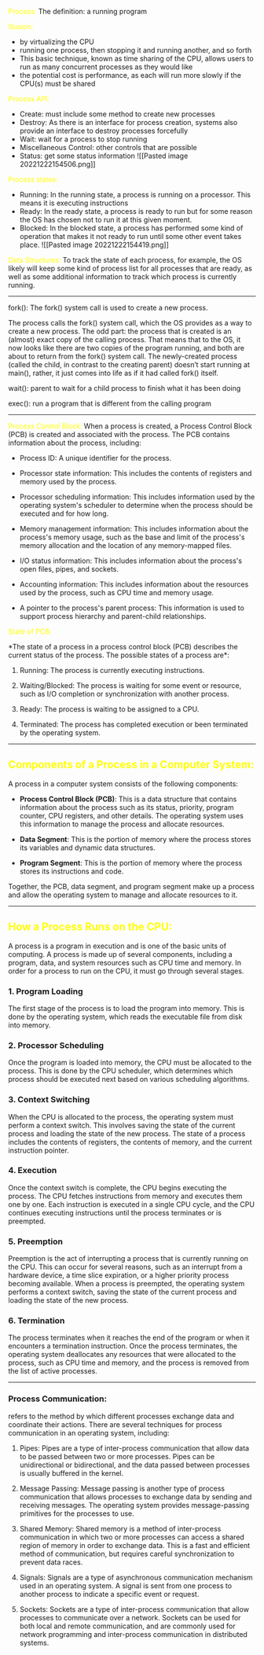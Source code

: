 
<span style="color:yellow">Process:</span>
The definition:  a running program

<span style="color:yellow">Illusion:</span>
- by virtualizing the CPU
- running one process, then stopping it and running another, and so forth
- This basic technique, known as time sharing of the CPU, allows users to run as many concurrent processes as they would like
- the potential cost is performance, as each will run more slowly if the CPU(s) must be shared

<span style="color:yellow">Process API:</span>
- Create: must include some method to create new processes
- Destroy: As there is an interface for process creation, systems also provide an interface to destroy processes forcefully
- Wait: wait for a process to stop running
- Miscellaneous Control: other controls that are possible
- Status: get some status information
![[Pasted image 20221222154506.png]]

<span style="color:yellow">Process states:</span>
- Running: In the running state, a process is running on a processor. This means it is executing instructions
- Ready: In the ready state, a process is ready to run but for some reason the OS has chosen not to run it at this given moment.
- Blocked: In the blocked state, a process has performed some kind of operation that makes it not ready to run until some other event takes place.
![[Pasted image 20221222154419.png]]


<span style="color:yellow">Data Structures:</span>
To track the state of each process, for example, the OS likely will keep some kind of process list for all processes that are ready, as well as some additional information to track which process is currently running.

-----

fork(): The fork() system call is used to create a new process.

The process calls the fork() system call, which the OS provides as a way to create a new process. The odd part: the process that is created is an (almost) exact copy of the calling process. That means that to the OS, it now looks like there are two copies of the program running, and both are about to return from the fork() system call. The newly-created process (called the child, in contrast to the creating parent) doesn’t start running at main(), rather, it just comes into life as if it had called fork() itself.

wait(): parent to wait for a child process to finish what it has been doing

exec(): run a program that is different from the calling program

----

<span style="color:yellow">Process Control Block:</span>
When a process is created, a Process Control Block (PCB) is created and associated with the process. The PCB contains information about the process, including:

-   Process ID: A unique identifier for the process.
    
-   Processor state information: This includes the contents of registers and memory used by the process.
    
-   Processor scheduling information: This includes information used by the operating system's scheduler to determine when the process should be executed and for how long.
    
-   Memory management information: This includes information about the process's memory usage, such as the base and limit of the process's memory allocation and the location of any memory-mapped files.
    
-   I/O status information: This includes information about the process's open files, pipes, and sockets.
    
-   Accounting information: This includes information about the resources used by the process, such as CPU time and memory usage.
    
-   A pointer to the process's parent process: This information is used to support process hierarchy and parent-child relationships.


<p style="color:yellow;">State of PCB:</p>
*The state of a process in a process control block (PCB) describes the current status of the process. The possible states of a process are*:

1.  Running: The process is currently executing instructions.
    
2.  Waiting/Blocked: The process is waiting for some event or resource, such as I/O completion or synchronization with another process.
    
3.  Ready: The process is waiting to be assigned to a CPU.
    
4.  Terminated: The process has completed execution or been terminated by the operating system.

----

## <span style="color:yellow">Components of a Process in a Computer System:</span>

A process in a computer system consists of the following components:

-   **Process Control Block (PCB)**: This is a data structure that contains information about the process such as its status, priority, program counter, CPU registers, and other details. The operating system uses this information to manage the process and allocate resources.
    
-   **Data Segment**: This is the portion of memory where the process stores its variables and dynamic data structures.
    
-   **Program Segment**: This is the portion of memory where the process stores its instructions and code.
    

Together, the PCB, data segment, and program segment make up a process and allow the operating system to manage and allocate resources to it.


----

## <span style="color:yellow">How a Process Runs on the CPU:</span>

A process is a program in execution and is one of the basic units of computing. A process is made up of several components, including a program, data, and system resources such as CPU time and memory. In order for a process to run on the CPU, it must go through several stages.

### 1. Program Loading

The first stage of the process is to load the program into memory. This is done by the operating system, which reads the executable file from disk into memory.

### 2. Processor Scheduling

Once the program is loaded into memory, the CPU must be allocated to the process. This is done by the CPU scheduler, which determines which process should be executed next based on various scheduling algorithms.

### 3. Context Switching

When the CPU is allocated to the process, the operating system must perform a context switch. This involves saving the state of the current process and loading the state of the new process. The state of a process includes the contents of registers, the contents of memory, and the current instruction pointer.

### 4. Execution

Once the context switch is complete, the CPU begins executing the process. The CPU fetches instructions from memory and executes them one by one. Each instruction is executed in a single CPU cycle, and the CPU continues executing instructions until the process terminates or is preempted.

### 5. Preemption

Preemption is the act of interrupting a process that is currently running on the CPU. This can occur for several reasons, such as an interrupt from a hardware device, a time slice expiration, or a higher priority process becoming available. When a process is preempted, the operating system performs a context switch, saving the state of the current process and loading the state of the new process.

### 6. Termination

The process terminates when it reaches the end of the program or when it encounters a termination instruction. Once the process terminates, the operating system deallocates any resources that were allocated to the process, such as CPU time and memory, and the process is removed from the list of active processes.

---
### Process Communication:

refers to the method by which different processes exchange data and coordinate their actions. There are several techniques for process communication in an operating system, including:

1.  Pipes: Pipes are a type of inter-process communication that allow data to be passed between two or more processes. Pipes can be unidirectional or bidirectional, and the data passed between processes is usually buffered in the kernel.
    
2.  Message Passing: Message passing is another type of process communication that allows processes to exchange data by sending and receiving messages. The operating system provides message-passing primitives for the processes to use.
    
3.  Shared Memory: Shared memory is a method of inter-process communication in which two or more processes can access a shared region of memory in order to exchange data. This is a fast and efficient method of communication, but requires careful synchronization to prevent data races.
    
4.  Signals: Signals are a type of asynchronous communication mechanism used in an operating system. A signal is sent from one process to another process to indicate a specific event or request.
    
5.  Sockets: Sockets are a type of inter-process communication that allow processes to communicate over a network. Sockets can be used for both local and remote communication, and are commonly used for network programming and inter-process communication in distributed systems.